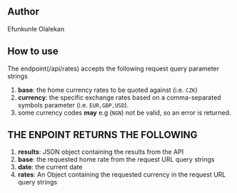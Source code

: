 ## Author
Efunkunle Olalekan

## How to use
The endpoint(/api/rates) accepts the following request query parameter strings
1. **base**: the home currency rates to be quoted against (i.e. `CZK`)
2. **currency**: the specific exchange rates based on a comma-separated symbols parameter (i.e. `EUR,GBP,USD`).
3. some currency codes **may**  e.g (`NGN`) not be valid, so an error is returned.


## THE ENPOINT RETURNS THE FOLLOWING 
1. **results**: JSON object containing the results from the API
2. **base**: the requested home rate from the request URL query strings
3. **date**: the current date 
4. **rates**: An Object containing the requested currency in the request URL query strings